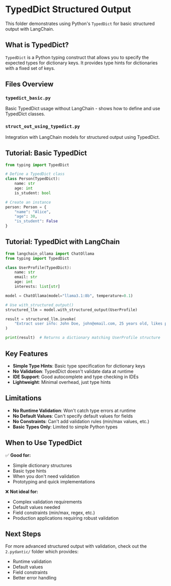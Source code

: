 # TypedDict Structured Output

This folder demonstrates using Python's `TypedDict` for basic structured output with LangChain.

## What is TypedDict?

`TypedDict` is a Python typing construct that allows you to specify the expected types for dictionary keys. It provides type hints for dictionaries with a fixed set of keys.

## Files Overview

### `typedict_basic.py`

Basic TypedDict usage without LangChain - shows how to define and use TypedDict classes.

### `struct_out_using_typedict.py`

Integration with LangChain models for structured output using TypedDict.

## Tutorial: Basic TypedDict

```python
from typing import TypedDict

# Define a TypedDict class
class Person(TypedDict):
    name: str
    age: int
    is_student: bool

# Create an instance
person: Person = {
    "name": "Alice",
    "age": 30,
    "is_student": False
}
```

## Tutorial: TypedDict with LangChain

```python
from langchain_ollama import ChatOllama
from typing import TypedDict

class UserProfile(TypedDict):
    name: str
    email: str
    age: int
    interests: list[str]

model = ChatOllama(model="llama3.1:8b", temperature=0.1)

# Use with_structured_output()
structured_llm = model.with_structured_output(UserProfile)

result = structured_llm.invoke(
    "Extract user info: John Doe, john@email.com, 25 years old, likes programming and hiking"
)

print(result)  # Returns a dictionary matching UserProfile structure
```

## Key Features

- **Simple Type Hints**: Basic type specification for dictionary keys
- **No Validation**: TypedDict doesn't validate data at runtime
- **IDE Support**: Good autocomplete and type checking in IDEs
- **Lightweight**: Minimal overhead, just type hints

## Limitations

- **No Runtime Validation**: Won't catch type errors at runtime
- **No Default Values**: Can't specify default values for fields
- **No Constraints**: Can't add validation rules (min/max values, etc.)
- **Basic Types Only**: Limited to simple Python types

## When to Use TypedDict

✅ **Good for:**

- Simple dictionary structures
- Basic type hints
- When you don't need validation
- Prototyping and quick implementations

❌ **Not ideal for:**

- Complex validation requirements
- Default values needed
- Field constraints (min/max, regex, etc.)
- Production applications requiring robust validation

## Next Steps

For more advanced structured output with validation, check out the `2.pydantic/` folder which provides:

- Runtime validation
- Default values
- Field constraints
- Better error handling
